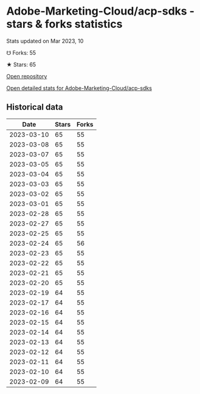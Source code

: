 # Adobe-Marketing-Cloud/acp-sdks - stars & forks statistics

Stats updated on Mar 2023, 10

☋ Forks: 55

★ Stars: 65

[Open repository](https://github.com/Adobe-Marketing-Cloud/acp-sdks)

[Open detailed stats for Adobe-Marketing-Cloud/acp-sdks](https://reviewgithub.com/rep/Adobe-Marketing-Cloud/acp-sdks)

## Historical data
| Date | Stars | Forks |
|------|-------|-------|
| 2023-03-10 | 65 | 55 | 
| 2023-03-08 | 65 | 55 | 
| 2023-03-07 | 65 | 55 | 
| 2023-03-05 | 65 | 55 | 
| 2023-03-04 | 65 | 55 | 
| 2023-03-03 | 65 | 55 | 
| 2023-03-02 | 65 | 55 | 
| 2023-03-01 | 65 | 55 | 
| 2023-02-28 | 65 | 55 | 
| 2023-02-27 | 65 | 55 | 
| 2023-02-25 | 65 | 55 | 
| 2023-02-24 | 65 | 56 | 
| 2023-02-23 | 65 | 55 | 
| 2023-02-22 | 65 | 55 | 
| 2023-02-21 | 65 | 55 | 
| 2023-02-20 | 65 | 55 | 
| 2023-02-19 | 64 | 55 | 
| 2023-02-17 | 64 | 55 | 
| 2023-02-16 | 64 | 55 | 
| 2023-02-15 | 64 | 55 | 
| 2023-02-14 | 64 | 55 | 
| 2023-02-13 | 64 | 55 | 
| 2023-02-12 | 64 | 55 | 
| 2023-02-11 | 64 | 55 | 
| 2023-02-10 | 64 | 55 | 
| 2023-02-09 | 64 | 55 | 

